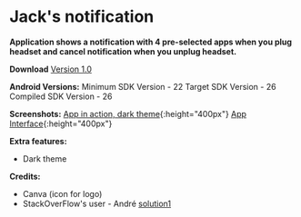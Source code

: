 # Jack's notification
**Application shows a notification with 4 pre-selected apps when you plug headset and cancel notification when you unplug headset.**

**Download**
[Version 1.0](release/jack-s_notification.v1.apk)

**Android Versions:**
Minimum SDK Version - 22
Target SDK Version - 26
Compiled SDK Version - 26

**Screenshots:**
[App in action, dark theme](screenshots/screenshot_1.png){:height="400px"}
[App Interface](screenshots/screenshot_2.png){:height="400px"}

**Extra features:**
- Dark theme

**Credits:**
- Canva (icon for logo)
- StackOverFlow's user - André [solution1](https://stackoverflow.com/a/10600736/2679982) 
